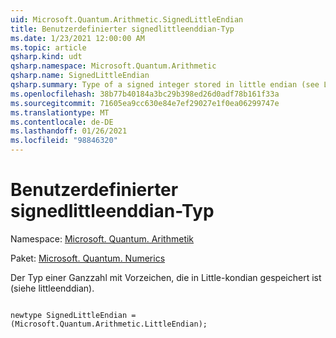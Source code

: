 ```yaml
---
uid: Microsoft.Quantum.Arithmetic.SignedLittleEndian
title: Benutzerdefinierter signedlittleenddian-Typ
ms.date: 1/23/2021 12:00:00 AM
ms.topic: article
qsharp.kind: udt
qsharp.namespace: Microsoft.Quantum.Arithmetic
qsharp.name: SignedLittleEndian
qsharp.summary: Type of a signed integer stored in little endian (see LittleEndian).
ms.openlocfilehash: 38b77b40184a3bc29b398ed26d0adf78b161f33a
ms.sourcegitcommit: 71605ea9cc630e84e7ef29027e1f0ea06299747e
ms.translationtype: MT
ms.contentlocale: de-DE
ms.lasthandoff: 01/26/2021
ms.locfileid: "98846320"
---
```

# <a name="signedlittleendian-user-defined-type"></a>Benutzerdefinierter signedlittleenddian-Typ

Namespace: [Microsoft. Quantum. Arithmetik](xref:Microsoft.Quantum.Arithmetic)

Paket: [Microsoft. Quantum. Numerics](https://nuget.org/packages/Microsoft.Quantum.Numerics)


Der Typ einer Ganzzahl mit Vorzeichen, die in Little-kondian gespeichert ist (siehe littleenddian).

```qsharp

newtype SignedLittleEndian = (Microsoft.Quantum.Arithmetic.LittleEndian);
```

